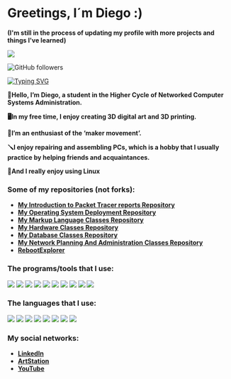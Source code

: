 # Greetings, I´m Diego :)
**(I'm still in the process of updating my profile with more projects and things I've learned)**

![](https://komarev.com/ghpvc/?username=DiegoPastrana25)

![GitHub followers](https://img.shields.io/github/followers/DiegoPastrana25)

[![Typing SVG](https://readme-typing-svg.demolab.com?font=Fira+Code&pause=1000&color=48D93C&random=false&width=485&height=58&lines=Network+Computer+Systems+Administration)](https://git.io/typing-svg)

**🛜Hello, I’m Diego, a student in the Higher Cycle of Networked Computer Systems Administration.**

**🖥️In my free time, I enjoy creating 3D digital art and 3D printing.**

**🔧I’m an enthusiast of the ‘maker movement’.**

**🪛I enjoy repairing and assembling PCs, which is a hobby that I usually practice by helping friends and acquaintances.**

**🐧And I really enjoy using Linux**



### Some of my repositories (not forks):

- **[My Introduction to Packet Tracer reports Repository](https://github.com/DiegoPastrana25/IntroductionToPacketTracerReports)**
- **[My Operating System Deployment Repository](https://github.com/DiegoPastrana25/OperatingSystemDeploymentClasses)**
- **[My Markup Language Classes Repository](https://github.com/DiegoPastrana25/MarkupLanguageClasses)**
- **[My Hardware Classes Repository](https://github.com/DiegoPastrana25/HardwareClasses)**
- **[My Database Classes Repository](https://github.com/DiegoPastrana25/DatabaseManagementClasses)**
- **[My Network Planning And Administration Classes Repository](https://github.com/DiegoPastrana25/NetworkPlanningAndAdministrationClasses)**
- **[RebootExplorer](https://github.com/DiegoPastrana25/RebootExplorer/tree/main)**



### The programs/tools that I use:

![](https://img.shields.io/badge/PACKET_TRACER-E3B339?style=for-the-badge)
![](https://img.shields.io/badge/VISUAL_STUDIO_CODE-0000FF?style=for-the-badge)
![](https://img.shields.io/badge/XAMPP-E34F26?style=for-the-badge)
![](https://img.shields.io/badge/VIRTUALBOX-64B5F6?style=for-the-badge)
![](https://img.shields.io/badge/BLENDER-FFA040?style=for-the-badge)
![](https://img.shields.io/badge/ORCASLICER-B6B6B6?style=for-the-badge)
![](https://img.shields.io/badge/GIMP-404040?style=for-the-badge)
![](https://img.shields.io/badge/DAVINCI_RESOLVE-14223F?style=for-the-badge)
![](https://img.shields.io/badge/LINUX_TERMINAL-763232?style=for-the-badge)
![](https://img.shields.io/badge/AI_TOOLS-66668E?style=for-the-badge)


### The languages that I use:

![](https://img.shields.io/badge/HTML5-E34F26?style=for-the-badge)
![](https://img.shields.io/badge/CSS3-1572B6?style=for-the-badge)
![](https://img.shields.io/badge/MYSQL-1F3438?style=for-the-badge)
![](https://img.shields.io/badge/JAVA-red?style=for-the-badge)
![](https://img.shields.io/badge/MaRKDOWN-000000?style=for-the-badge)
![](https://img.shields.io/badge/JAVASCRIPT-E1FA01?style=for-the-badge)
![](https://img.shields.io/badge/BOOTSTRAP-6501FA?style=for-the-badge)
![](https://img.shields.io/badge/TAILWIND-A8BFFF?style=for-the-badge)


### My social networks:

- **[LinkedIn](https://www.linkedin.com/in/diego-p-39b6802ab/)**
- **[ArtStation](https://www.artstation.com/diegopastrana)**
- **[YouTube](https://www.youtube.com/channel/UCWP-nYMKhNtOUQhX37dBJ-A)**
